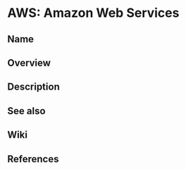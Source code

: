 # AWS: Amazon Web Services

## Name

## Overview

## Description

## See also

## Wiki

## References
